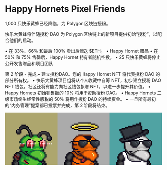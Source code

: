 # Happy Hornets Pixel Friends

1,000 只快乐黄蜂已经降临，为 Polygon 区块链授粉。

快乐大黄蜂将伴随授粉 DAO 为 Polygon 区块链上的新项目提供初始“授粉”，以配合他们的启动。

• 在 33%、66% 和最后 100% 卖出后赠送 $ETH。
• Happy Hornet 赠品
• 在 50% 和 75% 售罄后，Happy Hornet 持有者随机空投。
• 25 只快乐黄蜂将停止公开发售赠品和项目团队

第 2 阶段 - 完成,• 建立授粉DAO。您的 Happy Hornet NFT 将代表授粉 DAO 的部分所有权。
• 快乐大黄蜂项目组将从个人收藏中自筹 NFT，初步建立授粉 DAO NFT 钱包。社区还将有能力向社区钱包捐赠 NFT，以进一步提升其价值。
• Happy Hornets 初始销售额的 10% 将用于资助授粉 DAO。
• Happy Hornets 二级市场终生经常性版税的 50% 将用作授粉 DAO 的持续资金。
• 一旦所有最初的“内务管理”提案都已投票并完成，第 2 阶段将结束。

![NFT](unnamed.png)
